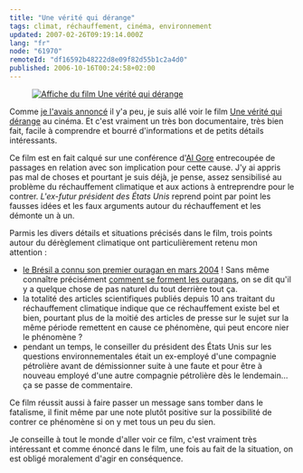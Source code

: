 ```yaml
---
title: "Une vérité qui dérange"
tags: climat, réchauffement, cinéma, environnement
updated: 2007-02-26T09:19:14.000Z
lang: "fr"
node: "61970"
remoteId: "df16592b48222d8e09f82d55b1c2a4d0"
published: 2006-10-16T00:24:58+02:00
---
```

 


<figure class="object-left"><a href="/images/affiche-du-film-une-verite-qui-derange.jpg"><img loading="lazy" src="/images/330x/affiche-du-film-une-verite-qui-derange.jpg" alt="Affiche du film Une vérité qui dérange">
</a></figure>


Comme [je l'avais annoncé](/post/a-lire-a-voir-a-mediter-environnement) il y'a
peu, je suis allé voir le film [Une vérité qui
dérange](http://www.criseclimatique.fr/) au cinéma. Et c'est vraiment un très
bon documentaire, très bien fait, facile à comprendre et bourré d'informations
et de petits détails intéressants.

 
Ce film est en fait calqué sur une conférence d'[Al
Gore](http://fr.wikipedia.org/wiki/Al_Gore) entrecoupée de passages en relation
avec son implication pour cette cause. J'y ai appris pas mal de choses et
pourtant je suis déjà, je pense, assez sensibilisé au problème du réchauffement
climatique et aux actions à entreprendre pour le contrer. *L'ex-futur président
des États Unis* reprend point par point les fausses idées et les faux arguments
autour du réchauffement et les démonte un à un.
 
Parmis les divers détails et situations précisés dans le film, trois points
autour du dérèglement climatique ont particulièrement retenu mon attention :

* [le Brésil a connu son premier ouragan en mars
  2004](http://fr.wikipedia.org/wiki/Cyclone_Catarina) ! Sans même connaître
  précisément [comment se forment les
  ouragans](http://fr.wikipedia.org/wiki/Cyclone#Les_cyclones_tropicaux), on se
  dit qu'il y a quelque chose de pas naturel du tout derrière tout ça.
* la totalité des articles scientifiques publiés depuis 10 ans traitant du
  réchauffement climatique indique que ce réchauffement existe bel et bien,
  pourtant plus de la moitié des articles de presse sur le sujet sur la même
  période remettent en cause ce phénomène, qui peut encore nier le phénomène ?
* pendant un temps, le conseiller du président des États Unis sur les questions
  environnementales était un ex-employé d'une compagnie pétrolière avant de
  démissionner suite à une faute et pour être à nouveau employé d'une autre
  compagnie pétrolière dès le lendemain… ça se passe de commentaire.
 
 
Ce film réussit aussi à faire passer un message sans tomber dans le
fatalisme, il finit même par une note plutôt positive sur la possibilité de
contrer ce phénomène si on y met tous un peu du sien.

Je conseille à tout le monde d'aller voir ce film, c'est vraiment très
intéressant et comme énoncé dans le film, une fois au fait de la situation, on
est obligé moralement d'agir en conséquence.

